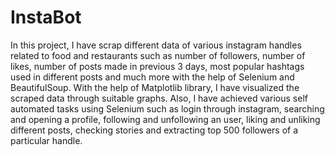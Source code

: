 # InstaBot
In this project, I have scrap different data of various instagram handles related to food and restaurants such as number of followers, number of likes, number of posts made in previous 3 days, most popular hashtags used in different posts and much more with the help of Selenium and BeautifulSoup. With the help of Matplotlib library, I have visualized the scraped data through suitable graphs. Also, I have achieved various self automated tasks using Selenium such as login through instagram, searching and opening a profile, following and unfollowing an user, liking and unliking different posts, checking stories and extracting top 500 followers of a particular handle.
